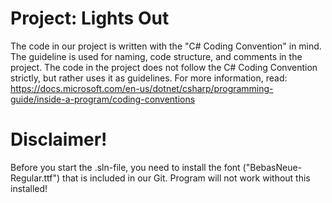 # Project: Lights Out
The code in our project is written with the "C# Coding Convention" in mind. The guideline is used for naming, code structure, and comments in the project. The code in the project does not follow the C# Coding Convention strictly, but rather uses it as guidelines. For more information, read: https://docs.microsoft.com/en-us/dotnet/csharp/programming-guide/inside-a-program/coding-conventions
# Disclaimer!
Before you start the .sln-file, you need to install the font ("BebasNeue-Regular.ttf") that is included in our Git. Program will not work without this installed!
